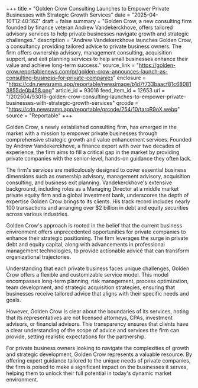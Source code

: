 +++
title = "Golden Crow Consulting Launches to Empower Private Businesses with Strategic Growth Services"
date = "2025-04-10T12:40:16Z"
draft = false
summary = "Golden Crow, a new consulting firm founded by finance veteran Andrew Vandekerckhove, offers tailored advisory services to help private businesses navigate growth and strategic challenges."
description = "Andrew Vandekerckhove launches Golden Crow, a consultancy providing tailored advice to private business owners. The firm offers ownership advisory, management consulting, acquisition support, and exit planning services to help small businesses enhance their value and achieve long-term success."
source_link = "https://golden-crow.reportablenews.com/pr/golden-crow-announces-launch-as-consulting-business-for-private-companies"
enclosure = "https://cdn.newsramp.app/reportable/newsimage/b1d7f733baacf81c680813855de0b458.png"
article_id = 93016
feed_item_id = 12653
url = "/202504/93016-golden-crow-consulting-launches-to-empower-private-businesses-with-strategic-growth-services"
qrcode = "https://cdn.newsramp.app/reportable/qrcode/254/10/taroR9oX.webp"
source = "Reportable"
+++

<p>Golden Crow, a newly established consulting firm, has emerged in the market with a mission to empower private businesses through comprehensive strategic growth and value enhancement services. Founded by Andrew Vandekerckhove, a finance expert with over two decades of experience, the firm aims to fill a critical gap in the market by providing private companies with the senior-level, hands-on guidance they often lack.</p><p>The firm's services are meticulously designed to cover essential business dimensions such as ownership advisory, management advisory, acquisition consulting, and business exit planning. Vandekerckhove's extensive background, including roles as a Managing Director at a middle market private equity firm and a global investment bank, underscores the depth of expertise Golden Crow brings to its clients. His track record includes nearly 100 transactions and arranging over $2 billion in debt and equity securities across various industries.</p><p>Golden Crow's approach is rooted in the belief that the current business environment offers unprecedented opportunities for private companies to enhance their strategic positioning. The firm leverages the surge in private debt and equity capital, along with advancements in professional management technologies, to provide actionable advice that can transform organizational trajectories.</p><p>Understanding that each private business faces unique challenges, Golden Crow offers a flexible and customizable service model. This model encompasses long-term planning, risk management, process optimization, team development, and strategic acquisition strategies, ensuring that businesses receive tailored advice that aligns with their specific needs and goals.</p><p>However, Golden Crow is clear about the boundaries of its services, noting that its representatives are not licensed attorneys, CPAs, investment advisors, or financial advisors. This transparency ensures that clients have a clear understanding of the scope of advice and services the firm can provide, setting realistic expectations for the partnership.</p><p>For private business owners looking to navigate the complexities of growth and strategic development, Golden Crow represents a valuable resource. By offering expert guidance tailored to the unique needs of private companies, the firm is poised to make a significant impact on the businesses it serves, helping them to unlock their full potential in today's dynamic market environment.</p>